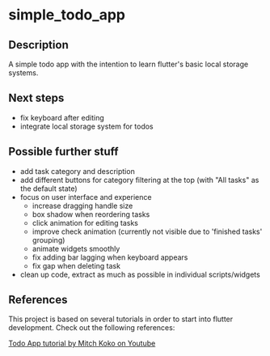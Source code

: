 # simple_todo_app

## Description
A simple todo app with the intention to learn flutter's basic local storage systems.

## Next steps
- fix keyboard after editing
- integrate local storage system for todos

## Possible further stuff
- add task category and description
- add different buttons for category filtering at the top (with "All tasks" as the default state)
- focus on user interface and experience
  - increase dragging handle size
  - box shadow when reordering tasks
  - click animation for editing tasks
  - improve check animation (currently not visible due to 'finished tasks' grouping)
  - animate widgets smoothly
  - fix adding bar lagging when keyboard appears
  - fix gap when deleting task
- clean up code, extract as much as possible in individual scripts/widgets

## References
This project is based on several tutorials in order to start into flutter development. Check out the following references:

[Todo App tutorial by Mitch Koko on Youtube](https://youtu.be/mMgr47QBZWA?feature=shared)
